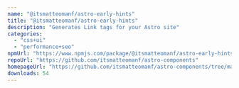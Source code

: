 ```yaml
---
name: "@itsmatteomanf/astro-early-hints"
title: "@itsmatteomanf/astro-early-hints"
description: "Generates Link tags for your Astro site"
categories:
  - "css+ui"
  - "performance+seo"
npmUrl: "https://www.npmjs.com/package/@itsmatteomanf/astro-early-hints"
repoUrl: "https://github.com/itsmatteomanf/astro-components"
homepageUrl: "https://github.com/itsmatteomanf/astro-components/tree/main/packages/astro-searly-hints#readme"
downloads: 54
---
```

